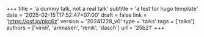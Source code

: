 +++
title = 'a dummy talk, not a real talk'
subtitle = 'a test for hugo template'
date = '2025-02-15T17:52:47+07:00'
draft = false
link = 'https://osf.io/pkc6z'
version = '20241228_v0'
type = 'talks'
tags = ['talks']
authors = ['viridi', 'arimasen', 'renik', 'dasch']
url = '25b21'
+++
